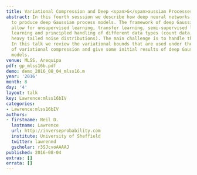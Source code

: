 ```yaml
---
title: Variational Compression and Deep <span>G</span>aussian Processes
abstract: In this fourth sesssion we describe how deep neural networks can be modified
  to produce deep Gaussian process models. The framework of deep Gaussian processes
  allow for unsupervised learning, transfer learning, semi-supervised learning, multi-task
  learning and principled handling of different data types (count data, binary data,
  heavy tailed noise distributions). The main challenge is to handle the intractabilities.
  In this talk we review the variational bounds that are used under the framework
  of variational compression and give some initial results of deep Gaussian process
  models.
venue: MLSS, Arequipa
pdf: gp_mlss16b.pdf
demo: demo_2016_08_04_mlss16.m
year: '2016'
month: 8
day: '4'
layout: talk
key: Lawrence:mlss16bIV
categories:
- Lawrence:mlss16bIV
authors:
- firstname: Neil D.
  lastname: Lawrence
  url: http://inverseprobability.com
  institute: University of Sheffield
  twitter: lawrennd
  gscholar: r3SJcvoAAAAJ
published: 2016-08-04
extras: []
errata: []
---
```

